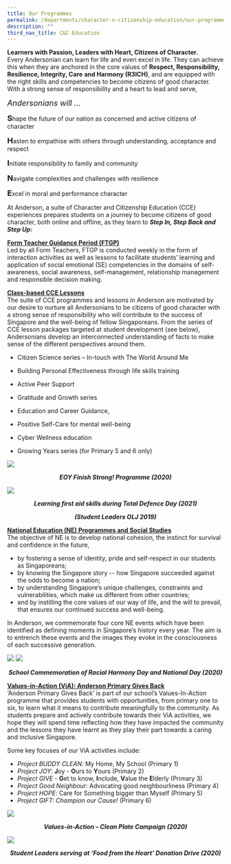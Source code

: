 ```yaml
---
title: Our Programmes
permalink: /departments/character-n-citizenship-education/our-programmes
description: ""
third_nav_title: C&C Education
---
```

<p><strong>Learners with Passion, Leaders with Heart, Citizens of Character.</strong></span><br>Every Andersonian can learn for life and even excel in life. They can achieve this when they
are anchored in the core values of&nbsp;<strong>Respect, Responsibility, Resilience, Integrity, Care</strong>
<strong>and Harmony (R3</strong><strong>ICH)</strong>, and are equipped with the right skills and competencies to become
citizens of good character. With a strong sense of responsibility and a heart to lead and serve,</p>
<p><em><span style="font-size: large;">Andersonians will &hellip;</span></em></p>
<p><strong><span style="font-size: large;">S</span></strong>hape the future of our nation as concerned and active citizens of character</p>
<p><strong><span style="font-size: large;">H</span></strong>asten to empathise with others through understanding, acceptance and respect</p>
<p><span style="font-size: large;"><strong>I</strong></span>nitiate responsibility to family and community</p>
<p><span style="font-size: large;"><strong>N</strong></span>avigate complexities and challenges with resilience</p>
<p><span style="font-size: large;"><strong>E</strong></span>xcel in moral and performance character</p>
<p>At Anderson, a suite of Character and Citizenship Education (CCE) experiences prepares students on a journey to become citizens of good character, both online and offline, as they learn to&nbsp;<em><strong>Step In, Step Back and Step Up:</strong></em></p>
<p><strong><u>Form Teacher Guidance Period (FTGP)</u></strong><br>Led by all Form Teachers, FTGP is conducted weekly in the form of interaction activities as well as lessons to facilitate students&rsquo; learning and application of social emotional (SE) competencies in the domains of self-awareness, social awareness, self-management, relationship management and responsible decision making.</p>
<p><strong><u>Class-based CCE Lessons</u></strong><br>The suite of CCE programmes and lessons in Anderson are motivated by our desire to nurture all Andersonians to be citizens of good character with a strong sense of responsibility who will contribute to the success of Singapore and the well-being of fellow Singaporeans. From the series of CCE lesson packages targeted at student development (see below), Andersonians develop an interconnected understanding of facts to make sense of the different perspectives around them.&nbsp;</p>
<div>
<ul>
<li>
<p>Citizen Science series &ndash; In-touch with The World Around Me</p>
</li>
<li>
<p>Building Personal Effectiveness through life skills training</p>
</li>
<li>
<p>Active Peer Support</p>
</li>
<li>
<p>Gratitude and Growth series</p>
</li>
<li>
<p>Education and Career Guidance,</p>
</li>
<li>
<p>Positive Self-Care for mental well-being</p>
</li>
<li>
<p>Cyber Wellness education</p>
</li>
<li>
<p>Growing Years series (for Primary 5 and 6 only)</p>
</li>
</ul>
</div>
<img src="/images/apscce1.jpg">
<p style="text-align: center;"><strong><em>EOY Finish Strong! Programme (2020)</em></strong></p>
<img src="/images/apscce2.jpg">
<p style="text-align: center;"><strong><em>Learning first aid skills during Total Defence Day (2021)</em></strong></p>
<p style="text-align: center;"><strong><em>(Student Leaders OLJ 2019)</em></strong></p>
<p><strong><u>National Education (NE) Programmes and Social Studies</u></strong><br>The objective of NE is to develop national cohesion, the instinct for survival and confidence in the future,&nbsp;</p>
<div>
<ul>
<li>by fostering a sense of identity, pride and self-respect in our students as Singaporeans;</li>
<li>by knowing the Singapore story -- how Singapore succeeded against the odds to become a nation;&nbsp;</li>
<li>by understanding Singapore&rsquo;s unique challenges, constraints and vulnerabilities, which make us different from other countries;&nbsp;</li>
<li>and by instilling the core values of our way of life, and the will to prevail, that ensures our continued success and well-being.</li>
</ul>
</div>
<p>In Anderson, we commemorate four core NE events which have been identified as defining moments in Singapore&rsquo;s history every year. The aim is to entrench these events and the images they evoke in the consciousness of each successive generation.</p>
<img src="/images/apscce6.jpg">
<img src="/images/apscce7.jpg">
<p style="text-align: center;"><strong><em>School Commemoration of Racial Harmony Day and National Day (2020)</em></strong></p>
<p><strong><u>Values-in-Action (ViA): Anderson Primary Gives Back </u></strong><br>&lsquo;Anderson Primary Gives Back&rsquo; is part of our school&rsquo;s Values-In-Action programme that provides students with opportunities, from primary one to six, to learn what it means to contribute meaningfully to the community. As students prepare and actively contribute towards their ViA activities, we hope they will spend time reflecting how they have impacted the community and the lessons they have learnt as they play their part towards a caring and inclusive Singapore.&nbsp;</p>
<p>Some key focuses of our ViA activities include:</p>
<ul>
<li><em>Project BUDDY CLEAN</em>: My Home, My School (Primary 1)</li>
<li><em>Project JOY</em>:&nbsp;<strong>J</strong>oy -&nbsp;<strong>O</strong>urs to&nbsp;<strong>Y</strong>ours (Primary 2)</li>
<li><em>Project GIVE</em>&nbsp;-&nbsp;<strong>G</strong>et to know,&nbsp;<strong>I</strong>nclude,&nbsp;<strong>V</strong>alue the&nbsp;<strong>E</strong>lderly (Primary 3)</li>
<li><em>Project Good Neighbour:</em>&nbsp;Advocating good neighbourliness (Primary 4)</li>
<li><em>Project HOPE</em>: Care for Something bigger than Myself (Primary 5)</li>
<li><em>Project GIFT: Champion our Cause!</em> (Primary 6)</li>
</ul>
<img src="/images/apscce8.jpg">
<p style="text-align: center;"><strong><em>Values-in-Action &ndash; Clean Plate Campaign (2020)</em></strong></p>
<img src="/images/apscce9.jpg">
<p style="text-align: center;"><strong><em>Student Leaders serving at &lsquo;Food from the Heart&rsquo; Donation Drive (2020)</em></strong></p>